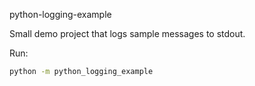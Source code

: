 python-logging-example

Small demo project that logs sample messages to stdout.

Run:

```bash
python -m python_logging_example
```
